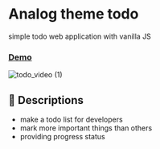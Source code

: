 # Analog theme todo

simple todo web application with vanilla JS


### [Demo](https://iylinkim.github.io/analog-theme-todo/)
![todo_video (1)](https://user-images.githubusercontent.com/66230563/112433094-1fe1f180-8d85-11eb-928a-c32cf025178e.gif)



## 📑 Descriptions
- make a todo list for developers
- mark more important things than others
- providing progress status